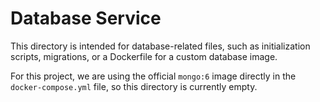 # Database Service

This directory is intended for database-related files, such as initialization scripts, migrations, or a Dockerfile for a custom database image.

For this project, we are using the official `mongo:6` image directly in the `docker-compose.yml` file, so this directory is currently empty.
